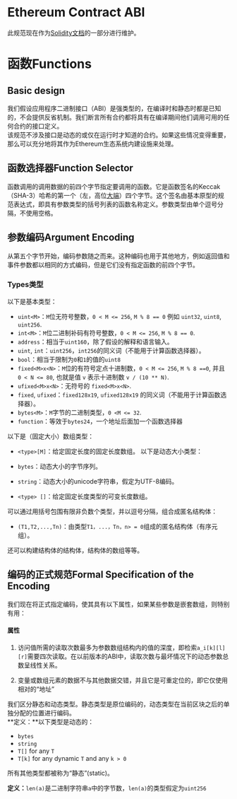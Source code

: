 # **Ethereum Contract ABI**
此规范现在作为[Solidity文档](https://solidity.readthedocs.io/en/develop/abi-spec.html)的一部分进行维护。
# 函数Functions
## Basic design
我们假设应用程序二进制接口（ABI）是强类型的，在编译时和静态时都是已知的，不会提供反省机制。我们断言所有合约都将具有在编译期间他们调用可用的任何合约的接口定义。  
该规范不涉及接口是动态的或仅在运行时才知道的合约。如果这些情况变得重要，那么可以充分地将其作为Ethereum生态系统内建设施来处理。
## 函数选择器Function Selector
函数调用的调用数据的前四个字节指定要调用的函数。它是函数签名的Keccak（SHA-3）哈希的第一个（左，高位[大端](http://blog.csdn.net/ce123_zhouwei/article/details/6971544)）四个字节。这个签名由基本原型的规范表达式，即具有参数类型的括号列表的函数名称定义。参数类型由单个逗号分隔，不使用空格。
## 参数编码Argument Encoding
从第五个字节开始，编码参数随之而来。这种编码也用于其他地方，例如返回值和事件参数都以相同的方式编码，但是它们没有指定函数的前四个字节。
### Types类型
以下是基本类型：

* `uint<M>`：`M`位无符号整数，`0 < M <= 256`, `M % 8 == 0` 例如 `uint32`, `uint8`, `uint256`.
* `int<M>`：`M`位二进制补码有符号整数，`0 < M <= 256`, `M % 8 == 0`.
* `address`：相当于`uint160`，除了假设的解释和语言输入。
* `uint`, `int`：`uint256`，`int256`的同义词（不能用于计算函数选择器）。
* `bool`：相当于限制为`0`和`1`的值的`uint8`
* `fixed<M>x<N>`：`M`位的有符号定点十进制数，`0 < M <= 256`, `M % 8 ==0`, 并且 `0 < N <= 80`, 也就是值 `v` 表示十进制数 `v / (10 ** N)`.
* `ufixed<M>x<N>`：无符号的 `fixed<M>x<N>`.
* `fixed`, `ufixed`：`fixed128x19`, `ufixed128x19` 的同义词（不能用于计算函数选择器）。
* `bytes<M>`：`M`字节的二进制类型，`0 <M <= 32`.
* `function`：等效于`bytes24`，一个地址后面加一个函数选择器  
  
以下是（固定大小）数组类型：

* `<type>[M]`：给定固定长度的固定长度数组。
以下是动态大小类型：  
  
* `bytes`：动态大小的字节序列。
* `string`：动态大小的unicode字符串，假定为UTF-8编码。
* `<type> []`：给定固定长度类型的可变长度数组。  

可以通过用括号包围有限非负数个类型，并以逗号分隔，组合成匿名结构体：
* `(T1,T2,...,Tn)`：由类型`T1，...，Tn，n> = 0`组成的匿名结构体（有序元组）。  
  
还可以构建结构体的结构体，结构体的数组等等。
## 编码的正式规范Formal Specification of the Encoding
我们现在将正式指定编码，使其具有以下属性，如果某些参数是嵌套数组，则特别有用：  
#### 属性
1. 访问值所需的读取次数最多为参数数组结构内的值的深度，即检索`a_i[k][l][r]`需要四次读取。在以前版本的ABI中，读取次数与最坏情况下的动态参数总数呈线性关系。

2. 变量或数组元素的数据不与其他数据交错，并且它是可重定位的，即它仅使用相对的“地址”  
  
我们区分静态和动态类型。静态类型是原位编码的，动态类型在当前区块之后的单独分配的位置进行编码。  
**定义：**以下类型是动态的：  
* `bytes`
* `string`
* `T[]` for any `T`
* `T[k]` for any dynamic `T` and any `k > 0`  
  
所有其他类型都被称为“静态”(static)。  

**定义：**`len(a)`是二进制字符串`a`中的字节数，`len(a)`的类型假定为`uint256`